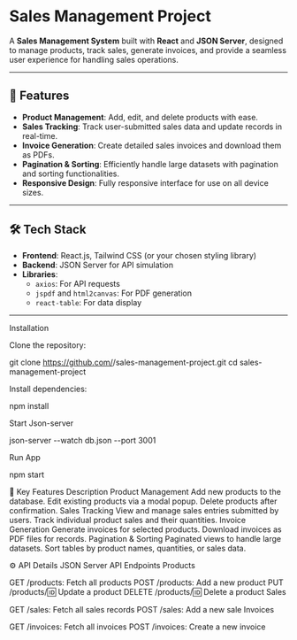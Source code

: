 # Sales Management Project

A **Sales Management System** built with **React** and **JSON Server**, designed to manage products, track sales, generate invoices, and provide a seamless user experience for handling sales operations.

---

## 🚀 Features

- **Product Management**: Add, edit, and delete products with ease.
- **Sales Tracking**: Track user-submitted sales data and update records in real-time.
- **Invoice Generation**: Create detailed sales invoices and download them as PDFs.
- **Pagination & Sorting**: Efficiently handle large datasets with pagination and sorting functionalities.
- **Responsive Design**: Fully responsive interface for use on all device sizes.

---

## 🛠️ Tech Stack

- **Frontend**: React.js, Tailwind CSS (or your chosen styling library)
- **Backend**: JSON Server for API simulation
- **Libraries**:
  - `axios`: For API requests
  - `jspdf` and `html2canvas`: For PDF generation
  - `react-table`: For data display

---

Installation

Clone the repository:

git clone https://github.com/<your-username>/sales-management-project.git
cd sales-management-project


Install dependencies:

npm install

Start Json-server

json-server --watch db.json --port 3001


Run App

npm start


📄 Key Features Description
Product Management
Add new products to the database.
Edit existing products via a modal popup.
Delete products after confirmation.
Sales Tracking
View and manage sales entries submitted by users.
Track individual product sales and their quantities.
Invoice Generation
Generate invoices for selected products.
Download invoices as PDF files for records.
Pagination & Sorting
Paginated views to handle large datasets.
Sort tables by product names, quantities, or sales data.


⚙️ API Details
JSON Server API Endpoints
Products

GET /products: Fetch all products
POST /products: Add a new product
PUT /products/:id: Update a product
DELETE /products/:id: Delete a product
Sales

GET /sales: Fetch all sales records
POST /sales: Add a new sale
Invoices

GET /invoices: Fetch all invoices
POST /invoices: Create a new invoice


